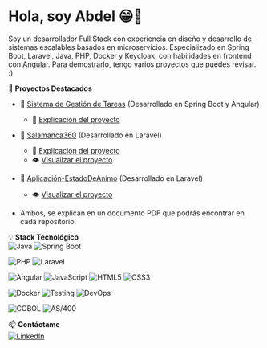 # Hola, soy Abdel 😁👋  

Soy un desarrollador Full Stack con experiencia en diseño y desarrollo de sistemas escalables basados en microservicios. Especializado en Spring Boot, Laravel, Java, PHP, Docker y Keycloak, con habilidades en frontend con Angular. 
Para demostrarlo, tengo varios proyectos que puedes revisar. :)

📌 **Proyectos Destacados**  
- 🔹 [Sistema de Gestión de Tareas](https://github.com/abdel-1234/Sistema-Gestion-Tareas) (Desarrollado en Spring Boot y Angular)
  - 📄 [Explicación del proyecto](https://github.com/Abdel-1234/Sistema-Gestion-Tareas/blob/main/Documentacion_Y_Explicacion_Del_Proyecto.pdf)

- 🔹 [Salamanca360](https://github.com/Abdel-1234/Salamanca360) (Desarrollado en Laravel)
  - 📄 [Explicación del proyecto](https://github.com/Abdel-1234/Salamanca360/blob/master/A-Explicacion_Y_Documentacion_Del_Proyecto.pdf)  
  - 👁️ [Visualizar el proyecto](https://youtu.be/k8CSaNMOgMo)

- 🔹 [Aplicación-EstadoDeAnimo](https://github.com/Abdel-1234/Aplicacion-EstadoDeAnimo) (Desarrollado en Laravel)
  - 👁️ [Visualizar el proyecto](https://github.com/Abdel-1234/Aplicacion-EstadoDeAnimo/blob/main/Vistas.pdf)
- Ambos, se explican en un documento PDF que podrás encontrar en cada repositorio.

💡 **Stack Tecnológico**  
![Java](https://img.shields.io/badge/Java-ED8B00?style=for-the-badge&logo=openjdk&logoColor=white)  ![Spring Boot](https://img.shields.io/badge/Spring%20Boot-6DB33F?style=for-the-badge&logo=spring&logoColor=white)  

![PHP](https://img.shields.io/badge/PHP-777BB4?style=for-the-badge&logo=php&logoColor=white)  ![Laravel](https://img.shields.io/badge/Laravel-FF2D20?style=for-the-badge&logo=laravel&logoColor=white)  

![Angular](https://img.shields.io/badge/Angular-DD0031?style=for-the-badge&logo=angular&logoColor=white)  ![JavaScript](https://img.shields.io/badge/JavaScript-F7DF1E?style=for-the-badge&logo=javascript&logoColor=black)  ![HTML5](https://img.shields.io/badge/HTML5-E34F26?style=for-the-badge&logo=html5&logoColor=white)  ![CSS3](https://img.shields.io/badge/CSS3-1572B6?style=for-the-badge&logo=css3&logoColor=white)  

![Docker](https://img.shields.io/badge/Docker-2496ED?style=for-the-badge&logo=docker&logoColor=white)  ![Testing](https://img.shields.io/badge/Testing-6DB33F?style=for-the-badge&logo=testing-library&logoColor=white)  ![DevOps](https://img.shields.io/badge/DevOps-CC0000?style=for-the-badge&logo=devops&logoColor=white) 

![COBOL](https://img.shields.io/badge/COBOL-005CA5?style=for-the-badge&logo=cobol&logoColor=white)  ![AS/400](https://img.shields.io/badge/AS%2F400-121212?style=for-the-badge&logo=ibm&logoColor=white)  


📫 **Contáctame**  
[![LinkedIn](https://img.shields.io/badge/LinkedIn-0077B5?style=for-the-badge&logo=linkedin&logoColor=white)](https://www.linkedin.com/in/abdessamad-oubrahim-akkouh-605050311/)




